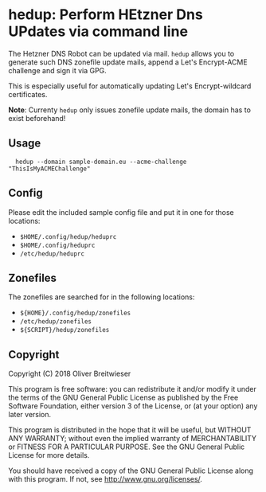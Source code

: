 # hedup: Perform HEtzner Dns UPdates via command line

The Hetzner DNS Robot can be updated via mail. `hedup` allows you to generate
such DNS zonefile update mails, append a Let's Encrypt-ACME challenge and sign
it via GPG.

This is especially useful for automatically updating Let's Encrypt-wildcard
certificates.

**Note**: Currenty `hedup` only issues zonefile update mails, the domain has to
exist beforehand!


## Usage
```
  hedup --domain sample-domain.eu --acme-challenge "ThisIsMyACMEChallenge"
```

## Config
Please edit the included sample config file and put it in one for those
locations:

* `$HOME/.config/hedup/heduprc`
* `$HOME/.config/heduprc`
* `/etc/hedup/heduprc`


## Zonefiles

The zonefiles are searched for in the following locations:
  * `${HOME}/.config/hedup/zonefiles`
  * `/etc/hedup/zonefiles`
  * `${SCRIPT}/hedup/zonefiles`

## Copyright
Copyright (C) 2018 Oliver Breitwieser

This program is free software: you can redistribute it and/or modify
it under the terms of the GNU General Public License as published by
the Free Software Foundation, either version 3 of the License, or
(at your option) any later version.

This program is distributed in the hope that it will be useful,
but WITHOUT ANY WARRANTY; without even the implied warranty of
MERCHANTABILITY or FITNESS FOR A PARTICULAR PURPOSE.  See the
GNU General Public License for more details.

You should have received a copy of the GNU General Public License
along with this program.  If not, see <http://www.gnu.org/licenses/>.

